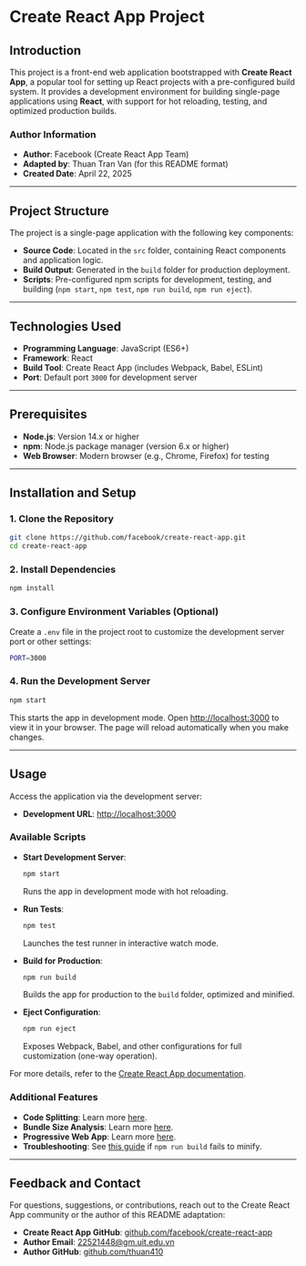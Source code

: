 # Create React App Project

## Introduction
This project is a front-end web application bootstrapped with **Create React App**, a popular tool for setting up React projects with a pre-configured build system. It provides a development environment for building single-page applications using **React**, with support for hot reloading, testing, and optimized production builds.

### Author Information
- **Author**: Facebook (Create React App Team)  
- **Adapted by**: Thuan Tran Van (for this README format)  
- **Created Date**: April 22, 2025  

---

## Project Structure
The project is a single-page application with the following key components:
- **Source Code**: Located in the `src` folder, containing React components and application logic.
- **Build Output**: Generated in the `build` folder for production deployment.
- **Scripts**: Pre-configured npm scripts for development, testing, and building (`npm start`, `npm test`, `npm run build`, `npm run eject`).

---

## Technologies Used
- **Programming Language**: JavaScript (ES6+)  
- **Framework**: React  
- **Build Tool**: Create React App (includes Webpack, Babel, ESLint)  
- **Port**: Default port `3000` for development server  

---

## Prerequisites
- **Node.js**: Version 14.x or higher  
- **npm**: Node.js package manager (version 6.x or higher)  
- **Web Browser**: Modern browser (e.g., Chrome, Firefox) for testing  

---

## Installation and Setup

### 1. Clone the Repository
```bash
git clone https://github.com/facebook/create-react-app.git
cd create-react-app
```

### 2. Install Dependencies
```bash
npm install
```

### 3. Configure Environment Variables (Optional)
Create a `.env` file in the project root to customize the development server port or other settings:
```bash
PORT=3000
```

### 4. Run the Development Server
```bash
npm start
```
This starts the app in development mode. Open [http://localhost:3000](http://localhost:3000) to view it in your browser. The page will reload automatically when you make changes.

---

## Usage
Access the application via the development server:
- **Development URL**: [http://localhost:3000](http://localhost:3000)

### Available Scripts
- **Start Development Server**:
  ```bash
  npm start
  ```
  Runs the app in development mode with hot reloading.

- **Run Tests**:
  ```bash
  npm test
  ```
  Launches the test runner in interactive watch mode.

- **Build for Production**:
  ```bash
  npm run build
  ```
  Builds the app for production to the `build` folder, optimized and minified.

- **Eject Configuration**:
  ```bash
  npm run eject
  ```
  Exposes Webpack, Babel, and other configurations for full customization (one-way operation).

For more details, refer to the [Create React App documentation](https://facebook.github.io/create-react-app/docs/getting-started).

### Additional Features
- **Code Splitting**: Learn more [here](https://facebook.github.io/create-react-app/docs/code-splitting).
- **Bundle Size Analysis**: Learn more [here](https://facebook.github.io/create-react-app/docs/analyzing-the-bundle-size).
- **Progressive Web App**: Learn more [here](https://facebook.github.io/create-react-app/docs/making-a-progressive-web-app).
- **Troubleshooting**: See [this guide](https://facebook.github.io/create-react-app/docs/troubleshooting#npm-run-build-fails-to-minify) if `npm run build` fails to minify.

---

## Feedback and Contact
For questions, suggestions, or contributions, reach out to the Create React App community or the author of this README adaptation:

- **Create React App GitHub**: [github.com/facebook/create-react-app](https://github.com/facebook/create-react-app)
- **Author Email**: 22521448@gm.uit.edu.vn
- **Author GitHub**: [github.com/thuan410](https://github.com/thuan410)
<!-- TranVanThuan -->